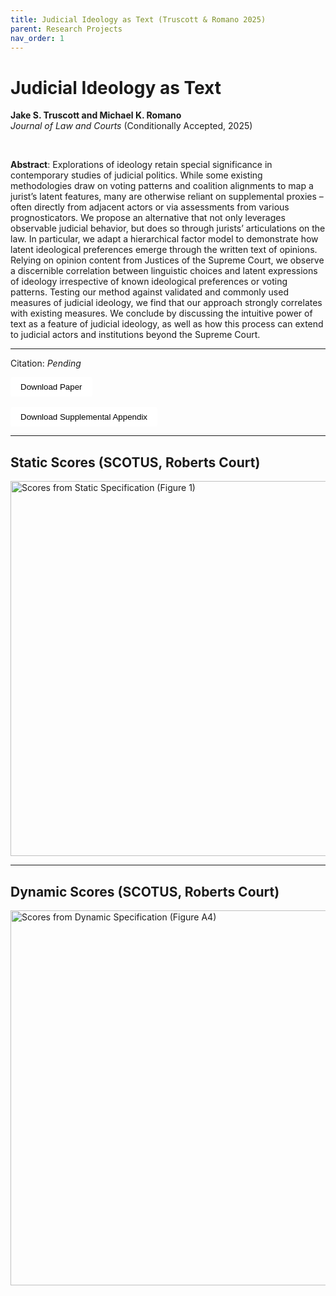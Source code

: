 ```yaml
---
title: Judicial Ideology as Text (Truscott & Romano 2025)
parent: Research Projects
nav_order: 1
---
```


# Judicial Ideology as Text 
**Jake S. Truscott and Michael K. Romano** <br>
*Journal of Law and Courts* (Conditionally Accepted, 2025)

<br>

**Abstract**: Explorations of ideology retain special significance in contemporary
studies of judicial politics. While some existing methodologies draw on
voting patterns and coalition alignments to map a jurist’s latent features,
many are otherwise reliant on supplemental proxies – often directly from
adjacent actors or via assessments from various prognosticators. We propose an alternative that not only leverages observable judicial behavior,
but does so through jurists’ articulations on the law. In particular, we
adapt a hierarchical factor model to demonstrate how latent ideological
preferences emerge through the written text of opinions. Relying on opinion content from Justices of the Supreme Court, we observe a discernible
correlation between linguistic choices and latent expressions of ideology
irrespective of known ideological preferences or voting patterns. Testing
our method against validated and commonly used measures of judicial
ideology, we find that our approach strongly correlates with existing measures. We conclude by discussing the intuitive power of text as a feature of
judicial ideology, as well as how this process can extend to judicial actors
and institutions beyond the Supreme Court.

---

Citation: *Pending* <br>

<a href="{{ site.baseurl }}/assets/papers_figures_tables/judicial_ideology_as_text/truscott_romano_2025.pdf" download>
  <button style="padding: 8px 16px; background-color:rgb(255, 255, 255); color: black; border: black; border-radius: 4px;">
    Download Paper
  </button>
</a>
<br>
<br>
<a href="{{ site.baseurl }}/assets/papers_figures_tables/judicial_ideology_as_text/truscott_romano_2025_appendix.pdf" download>
  <button style="padding: 8px 16px; background-color:rgb(255, 255, 255); color: black; border: black; border-radius: 4px;">
    Download Supplemental Appendix
  </button>
</a>

---

## Static Scores (SCOTUS, Roberts Court)


<img src="{{ site.baseurl }}/assets/papers_figures_tables/judicial_ideology_as_text/static_scores.png" alt="Scores from Static Specification (Figure 1)" width="600" />



---

## Dynamic Scores (SCOTUS, Roberts Court)

<img src="{{ site.baseurl }}/assets/papers_figures_tables/judicial_ideology_as_text/dynamic_scores.png" alt="Scores from Dynamic Specification (Figure A4)" width="600" />
